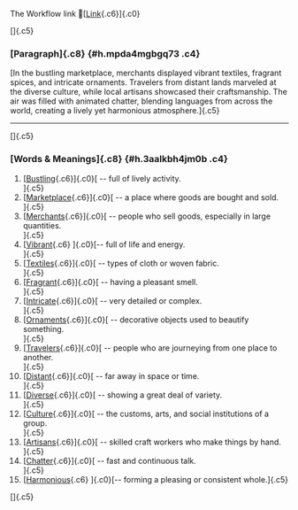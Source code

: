The Workflow link
👏[[Link](https://www.google.com/url?q=http://www.google.com&sa=D&source=editors&ust=1757568292822439&usg=AOvVaw1bDcg3vvO9vP9H3cefQ3rN){.c6}]{.c0}

[]{.c5}

### [Paragraph]{.c8} {#h.mpda4mgbgq73 .c4}

[In the bustling marketplace, merchants displayed vibrant textiles,
fragrant spices, and intricate ornaments. Travelers from distant lands
marveled at the diverse culture, while local artisans showcased their
craftsmanship. The air was filled with animated chatter, blending
languages from across the world, creating a lively yet harmonious
atmosphere.]{.c5}

------------------------------------------------------------------------

[]{.c5}

### [Words & Meanings]{.c8} {#h.3aalkbh4jm0b .c4}

1.  [[Bustling](https://www.google.com/url?q=http://www.google.com&sa=D&source=editors&ust=1757568292823679&usg=AOvVaw1YftBEdiRtuK9nFk10506s){.c6}]{.c0}[ --
    full of lively activity.\
    ]{.c5}
2.  [[Marketplace](https://www.google.com/url?q=http://www.google.com&sa=D&source=editors&ust=1757568292823944&usg=AOvVaw1YFia7p7nO5gPlVLb6d31P){.c6}]{.c0}[ --
    a place where goods are bought and sold.\
    ]{.c5}
3.  [[Merchants](https://www.google.com/url?q=http://www.google.com&sa=D&source=editors&ust=1757568292824252&usg=AOvVaw3Y42tWVyzC3OG2JMBCYLdx){.c6}]{.c0}[ --
    people who sell goods, especially in large quantities.\
    ]{.c5}
4.  [[Vibrant](https://www.google.com/url?q=http://www.google.com&sa=D&source=editors&ust=1757568292824582&usg=AOvVaw2FN5UpJ7Or8ABxIc2z2Gnb){.c6}
    ]{.c0}[-- full of life and energy.\
    ]{.c5}
5.  [[Textiles](https://www.google.com/url?q=http://www.google.com&sa=D&source=editors&ust=1757568292824868&usg=AOvVaw0_2M23zYxP6N-lM47qiIHb){.c6}]{.c0}[ --
    types of cloth or woven fabric.\
    ]{.c5}
6.  [[Fragrant](https://www.google.com/url?q=http://www.google.com&sa=D&source=editors&ust=1757568292825128&usg=AOvVaw25Y5pXr_l1V02uJEnoz8ms){.c6}]{.c0}[ --
    having a pleasant smell.\
    ]{.c5}
7.  [[Intricate](https://www.google.com/url?q=http://www.google.com&sa=D&source=editors&ust=1757568292825398&usg=AOvVaw3_uW2dyqt9WhgESaQ83GXs){.c6}]{.c0}[ --
    very detailed or complex.\
    ]{.c5}
8.  [[Ornaments](https://www.google.com/url?q=http://www.google.com&sa=D&source=editors&ust=1757568292825661&usg=AOvVaw3QY7rjC1efxnc_Lx4QNXgI){.c6}]{.c0}[ --
    decorative objects used to beautify something.\
    ]{.c5}
9.  [[Travelers](https://www.google.com/url?q=http://www.google.com&sa=D&source=editors&ust=1757568292825943&usg=AOvVaw0adN4y7-LV7_2pKL1bGw5T){.c6}]{.c0}[ --
    people who are journeying from one place to another.\
    ]{.c5}
10. [[Distant](https://www.google.com/url?q=http://www.google.com&sa=D&source=editors&ust=1757568292826207&usg=AOvVaw32Vt-fkbqIpbgKcrFk4zU0){.c6}]{.c0}[ --
    far away in space or time.\
    ]{.c5}
11. [[Diverse](https://www.google.com/url?q=http://www.google.com&sa=D&source=editors&ust=1757568292826426&usg=AOvVaw0cUUaZsqD1_BqySISS8Wis){.c6}]{.c0}[ --
    showing a great deal of variety.\
    ]{.c5}
12. [[Culture](https://www.google.com/url?q=http://www.google.com&sa=D&source=editors&ust=1757568292826662&usg=AOvVaw00TFoALWPZsgW4g5Ey4VfZ){.c6}]{.c0}[ --
    the customs, arts, and social institutions of a group.\
    ]{.c5}
13. [[Artisans](https://www.google.com/url?q=http://www.google.com&sa=D&source=editors&ust=1757568292826929&usg=AOvVaw2MSLCsQbl1Zt9002Uar9Jh){.c6}]{.c0}[ --
    skilled craft workers who make things by hand.\
    ]{.c5}
14. [[Chatter](https://www.google.com/url?q=http://www.google.com&sa=D&source=editors&ust=1757568292827182&usg=AOvVaw2RRQyz-PAAvAG7_uUkMINW){.c6}]{.c0}[ --
    fast and continuous talk.\
    ]{.c5}
15. [[Harmonious](https://www.google.com/url?q=http://www.google.com&sa=D&source=editors&ust=1757568292827404&usg=AOvVaw1yBfdu4ok3QSlC55JdlwFd){.c6}
    ]{.c0}[-- forming a pleasing or consistent whole.]{.c5}

[]{.c5}
